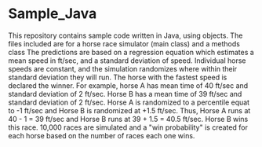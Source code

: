 # Sample_Java
This repository contains sample code written in Java, using objects.
The files included are for a horse race simulator (main class) and a methods class
The predictions are based on a regression equation which estimates a mean speed in ft/sec, and a standard deviation of speed. Individual horse speeds are constant, and the simulation randomizes where within their standard deviation they will run. The horse with the fastest speed is declared the winner. 
For example, horse A has mean time of 40 ft/sec and standard deviation of 2 ft/sec. Horse B has a mean time of 39 ft/sec and standard deviation of 2 ft/sec. Horse A is randomized to a percentile equat to -1 ft/sec and Horse B is randomized at +1.5 ft/sec. Thus, Horse A runs at 40 - 1 = 39 ft/sec and Horse B runs at 39 + 1.5 = 40.5 ft/sec. Horse B wins this race. 10,000 races are simulated and a "win probability" is created for each horse based on the number of races each one wins.
